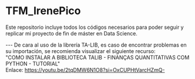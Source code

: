 # TFM_IrenePico
Este repositorio incluye todos los códigos necesarios para poder seguir y replicar mi proyecto de fin de máster en Data Science. 

--- De cara al uso de la librería TA-LIB, es caso de encontrar problemas en su importación, se recomienda visualizar el siguiente recurso: <br>
"COMO INSTALAR A BIBLIOTECA TALIB - FINANÇAS QUANTITATIVAS COM PYTHON - TUTORIAL" <br>
Enlace: https://youtu.be/2tqDMW6N1O8?si=OxCUPHtVarcHZmQ-

